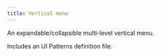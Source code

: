 ```yaml
---
title: Vertical menu
---
```

An expandable/collapsible multi-level vertical menu.

Includes an UI Patterns definition file.
